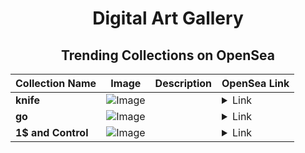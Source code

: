 <div align="center">

# Digital Art Gallery

## Trending Collections on OpenSea

| Collection Name                       | Image                                                                                     | Description                       | OpenSea Link                                                                                          |
|---------------------------------------|-------------------------------------------------------------------------------------------|-----------------------------------|--------------------------------------------------------------------------------------------------------|
| **knife** | ![Image](https://i.seadn.io/s/raw/files/531de6295b401888ce1603d252b45b39.jpg?w=500&auto=format?w=200&auto=format) |  | <details><summary>Link</summary>[knife](https://opensea.io/collection/knife-44)</details> |
| **go** | ![Image](https://i.seadn.io/s/raw/files/5b8d236fbdb2be58ddb3d4f318df26eb.jpg?w=500&auto=format?w=200&auto=format) |  | <details><summary>Link</summary>[go](https://opensea.io/collection/go-170)</details> |
| **1$ and Control** | ![Image](https://i.seadn.io/s/raw/files/e46618ec8024268a605d7e9b0aa10594.png?w=500&auto=format?w=200&auto=format) |  | <details><summary>Link</summary>[1$ and Control](https://opensea.io/collection/1-and-control)</details> |

</div>